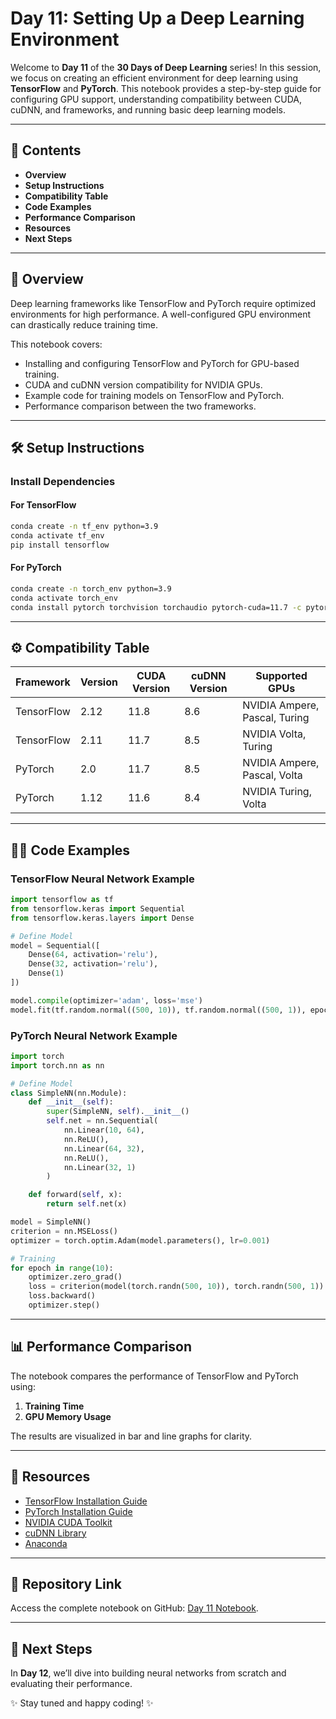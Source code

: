 # Day 11: Setting Up a Deep Learning Environment  

Welcome to **Day 11** of the **30 Days of Deep Learning** series! In this session, we focus on creating an efficient environment for deep learning using **TensorFlow** and **PyTorch**. This notebook provides a step-by-step guide for configuring GPU support, understanding compatibility between CUDA, cuDNN, and frameworks, and running basic deep learning models.  

---

## 📄 Contents  

- **Overview**  
- **Setup Instructions**  
- **Compatibility Table**  
- **Code Examples**  
- **Performance Comparison**  
- **Resources**  
- **Next Steps**  

---

## 🌟 Overview  

Deep learning frameworks like TensorFlow and PyTorch require optimized environments for high performance. A well-configured GPU environment can drastically reduce training time.  

This notebook covers:  
- Installing and configuring TensorFlow and PyTorch for GPU-based training.  
- CUDA and cuDNN version compatibility for NVIDIA GPUs.  
- Example code for training models on TensorFlow and PyTorch.  
- Performance comparison between the two frameworks.  

---

## 🛠️ Setup Instructions   

### Install Dependencies  

#### For TensorFlow  
```bash  
conda create -n tf_env python=3.9  
conda activate tf_env  
pip install tensorflow  
```  

#### For PyTorch  
```bash  
conda create -n torch_env python=3.9  
conda activate torch_env  
conda install pytorch torchvision torchaudio pytorch-cuda=11.7 -c pytorch -c nvidia  
```  

---

## ⚙️ Compatibility Table  

| Framework       | Version  | CUDA Version | cuDNN Version | Supported GPUs               |  
|------------------|----------|--------------|---------------|-----------------------------|  
| TensorFlow       | 2.12     | 11.8         | 8.6           | NVIDIA Ampere, Pascal, Turing |  
| TensorFlow       | 2.11     | 11.7         | 8.5           | NVIDIA Volta, Turing        |  
| PyTorch          | 2.0      | 11.7         | 8.5           | NVIDIA Ampere, Pascal, Volta |  
| PyTorch          | 1.12     | 11.6         | 8.4           | NVIDIA Turing, Volta        |  

---

## 🧑‍💻 Code Examples  

### TensorFlow Neural Network Example  
```python  
import tensorflow as tf  
from tensorflow.keras import Sequential  
from tensorflow.keras.layers import Dense  

# Define Model  
model = Sequential([  
    Dense(64, activation='relu'),  
    Dense(32, activation='relu'),  
    Dense(1)  
])  

model.compile(optimizer='adam', loss='mse')  
model.fit(tf.random.normal((500, 10)), tf.random.normal((500, 1)), epochs=10)  
```  

### PyTorch Neural Network Example  
```python  
import torch  
import torch.nn as nn  

# Define Model  
class SimpleNN(nn.Module):  
    def __init__(self):  
        super(SimpleNN, self).__init__()  
        self.net = nn.Sequential(  
            nn.Linear(10, 64),  
            nn.ReLU(),  
            nn.Linear(64, 32),  
            nn.ReLU(),  
            nn.Linear(32, 1)  
        )  

    def forward(self, x):  
        return self.net(x)  

model = SimpleNN()  
criterion = nn.MSELoss()  
optimizer = torch.optim.Adam(model.parameters(), lr=0.001)  

# Training  
for epoch in range(10):  
    optimizer.zero_grad()  
    loss = criterion(model(torch.randn(500, 10)), torch.randn(500, 1))  
    loss.backward()  
    optimizer.step()  
```  

---

## 📊 Performance Comparison  

The notebook compares the performance of TensorFlow and PyTorch using:  
1. **Training Time**  
2. **GPU Memory Usage**  

The results are visualized in bar and line graphs for clarity.  

---

## 🔗 Resources  

- [TensorFlow Installation Guide](https://www.tensorflow.org/install)  
- [PyTorch Installation Guide](https://pytorch.org/get-started/locally/)  
- [NVIDIA CUDA Toolkit](https://developer.nvidia.com/cuda-toolkit)  
- [cuDNN Library](https://developer.nvidia.com/cudnn)  
- [Anaconda](https://www.anaconda.com/)  

---

## 📂 Repository Link  

Access the complete notebook on GitHub: [Day 11 Notebook](https://github.com/I-Deepanshu/30-Days-Deep-Learning/tree/main/DAY11).  

---

## 🚀 Next Steps  

In **Day 12**, we’ll dive into building neural networks from scratch and evaluating their performance.  

✨ Stay tuned and happy coding! ✨  
